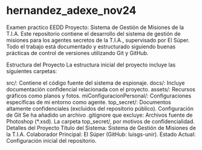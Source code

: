 # hernandez_adexe_nov24
Examen practico EEDD
Proyecto: Sistema de Gestión de Misiones de la T.I.A.
Este repositorio contiene el desarrollo del sistema de gestión de misiones para los agentes secretos de la T.I.A., supervisado por El Súper. Todo el trabajo está documentado y estructurado siguiendo buenas prácticas de control de versiones utilizando Git y GitHub.

Estructura del Proyecto
La estructura inicial del proyecto incluye las siguientes carpetas:

src/: Contiene el código fuente del sistema de espionaje.
docs/: Incluye documentación confidencial relacionada con el proyecto.
assets/: Recursos gráficos como planos y fotos.
miConfiguracionPersonal/: Configuraciones específicas de mi entorno como agente.
top_secret/: Documentos altamente confidenciales (excluidos del repositorio público).
Configuración de Git
Se ha añadido un archivo .gitignore que excluye:
Archivos fuente de Photoshop (*.xsd).
La carpeta top_secret/, por motivos de confidencialidad.
Detalles del Proyecto
Título del Sistema: Sistema de Gestión de Misiones de la T.I.A.
Colaborador Principal: El Súper (GitHub: luisgs-unir).
Estado Actual: Configuración inicial del repositorio.